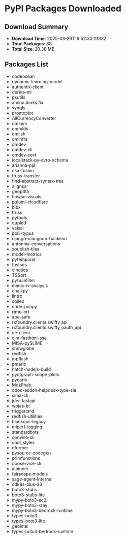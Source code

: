 # PyPI Packages Downloaded

## Download Summary
- **Download Time**: 2025-08-29T19:52:33.111332
- **Total Packages**: 88
- **Total Size**: 20.38 MB

## Packages List
- codeocean
- dynamic-learning-model
- authentik-client
- deriva-ml
- psutils
- amino.dorks.fix
- synqly
- prontoplot
- AllCurrencyConverter
- omserv
- ommlds
- omlish
- ominfra
- omdev
- omdev-cli
- omdev-cext
- localstack-py-avro-schema
- arianna-ppl
- nsa-fusion
- truss-transfer
- find-abstract-syntax-tree
- alignsar
- geop4th
- howso-visuals
- pulumi-cloudflare
- bibx
- truss
- pytools
- qupled
- valsai
- polli-typus
- django-mongodb-backend
- antonnia-conversations
- xpublish-tiles
- model-metrics
- pytemporal
- fastsqs
- cinetica
- TSSort
- pyfusefilter
- mimic-iv-analysis
- chalkpy
- lintro
- coiled
- code-puppy
- rtmo-ort
- ape-safe
- rxfoundry.clients.swifty_api
- rxfoundry.clients.swifty_oauth_api
- ee-client
- cjm-fasthtml-sse
- MISA-pySLIME
- snowglobe
- redfish
- mpflash
- pmarlo
- hatch-nodejs-build
- pyqtgraph-scope-plots
- pycarlo
- MozPhab
- odoo-addon-helpdesk-type-sla
- sima-cli
- jder-fastapi
- wojas-bt
- triggercmd
- redfish-utilities
- blackops-legacy
- mlperf-logging
- standardbots
- conviso-cli
- cool_styles
- eformer
- pysource-codegen
- primfunctions
- dooservice-cli
- alpineer
- fairscape-models
- sage-agent-internal
- cdk8s-plus-33
- boto3-stubs
- boto3-stubs-lite
- mypy-boto3-ec2
- mypy-boto3-xray
- mypy-boto3-bedrock-runtime
- types-boto3
- types-boto3-lite
- geointel
- types-boto3-bedrock-runtime
